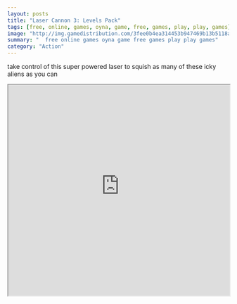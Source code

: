 ```yaml
---
layout: posts
title: "Laser Cannon 3: Levels Pack"
tags: [free, online, games, oyna, game, free, games, play, play, games]
image: "http://img.gamedistribution.com/3fee0b4ea314453b947469b13b5118a8.jpg"
summary: "  free online games oyna game free games play play games"
category: "Action"
---
```


take control of this super powered laser to squish as many of these icky aliens as you can

<iframe width="100%" height="480px;" src="http://flash.gamedistribution.com?game=3fee0b4ea314453b947469b13b5118a8"></iframe>